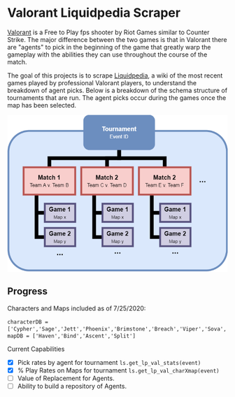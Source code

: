 # Valorant Liquidpedia Scraper

[Valorant](https://playvalorant.com/en-us/) is a Free to Play fps shooter by Riot Games similar to Counter Strike. The major difference between the two games is that in Valorant there are "agents" to pick in the beginning of the game that greatly warp the gameplay with the abilities they can use throughout the course of the match.

The goal of this projects is to scrape [Liquidpedia](https://liquipedia.net/valorant), a wiki of the most recent games played by professional Valorant players, to understand the breakdown of agent picks. Below is a breakdown of the schema structure of tournaments that are run. The agent picks occur during the games once the map has been selected.

![Image of Tourney Structure](Images/Structure.png)


## Progress

Characters and Maps included as of 7/25/2020:
```
characterDB = ['Cypher','Sage','Jett','Phoenix','Brimstone','Breach','Viper','Sova','Reyna','Omen','Raze']
mapDB = ['Haven','Bind','Ascent','Split']
```

Current Capabilities

- [x] Pick rates by agent for tournament `ls.get_lp_val_stats(event)`
- [x] % Play Rates on Maps for tournament `ls.get_lp_val_charXmap(event)`
- [ ] Value of Replacement for Agents.
- [ ] Ability to build a repository of Agents.
